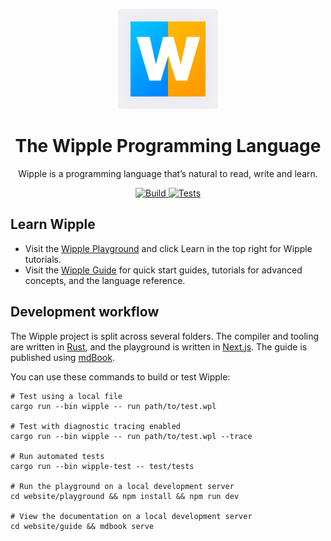 <p align="center">
  <img src="website/home/public/logo.svg">
</p>

<h1 align="center">
  The Wipple Programming Language
</h1>

<p align="center">
  Wipple is a programming language that’s natural to read, write and learn.
</p>

<p align="center">
  <a href="https://github.com/wipplelang/wipple/actions/workflows/build.yml">
    <img src="https://github.com/wipplelang/wipple/actions/workflows/build.yml/badge.svg" alt="Build">
  </a>

  <a href="https://github.com/wipplelang/wipple/actions/workflows/tests.yml">
    <img src="https://github.com/wipplelang/wipple/actions/workflows/tests.yml/badge.svg" alt="Tests">
  </a>
</p>

## Learn Wipple

-   Visit the [Wipple Playground](https://playground.wipple.gramer.dev) and click Learn in the top right for Wipple tutorials.
-   Visit the [Wipple Guide](https://guide.wipple.gramer.dev) for quick start guides, tutorials for advanced concepts, and the language reference.

## Development workflow

The Wipple project is split across several folders. The compiler and tooling are written in [Rust](https://rust-lang.org), and the playground is written in [Next.js](https://nextjs.org). The guide is published using [mdBook](https://github.com/rust-lang/mdBook).

You can use these commands to build or test Wipple:

```shell
# Test using a local file
cargo run --bin wipple -- run path/to/test.wpl

# Test with diagnostic tracing enabled
cargo run --bin wipple -- run path/to/test.wpl --trace

# Run automated tests
cargo run --bin wipple-test -- test/tests

# Run the playground on a local development server
cd website/playground && npm install && npm run dev

# View the documentation on a local development server
cd website/guide && mdbook serve
```
